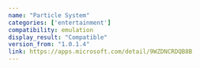 ```yaml
---
name: "Particle System"
categories: ['entertainment']
compatibility: emulation
display_result: "Compatible"
version_from: "1.0.1.4"
link: https://apps.microsoft.com/detail/9WZDNCRDQB8B
---
```

